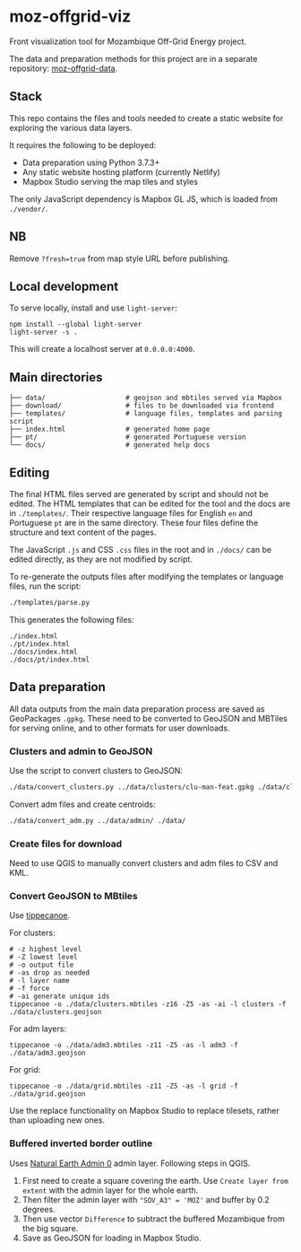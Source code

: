 # moz-offgrid-viz
Front visualization tool for Mozambique Off-Grid Energy project.

The data and preparation methods for this project are in a separate repository: [moz-offgrid-data](https://github.com/carderne/moz-offgrid-data).

## Stack
This repo contains the files and tools needed to create a static website for exploring the various data layers.

It requires the following to be deployed:
- Data preparation using Python 3.7.3+
- Any static website hosting platform (currently Netlify)
- Mapbox Studio serving the map tiles and styles

The only JavaScript dependency is Mapbox GL JS, which is loaded from `./vendor/`.

## NB
Remove `?fresh=true` from map style URL before publishing.

## Local development
To serve locally, install and use `light-server`:
```
npm install --global light-server
light-server -s .
```

This will create a localhost server at `0.0.0.0:4000`.

## Main directories
```
├── data/                    # geojson and mbtiles served via Mapbox
├── download/                # files to be downloaded via frontend
├── templates/               # language files, templates and parsing script
├── index.html               # generated home page
├── pt/                      # generated Portuguese version
└── docs/                    # generated help docs
```

## Editing
The final HTML files served are generated by script and should not be edited. The HTML templates that can be edited for the tool and the docs are in `./templates/`. Their respective language files for English `en` and Portuguese `pt` are in the same directory. These four files define the structure and text content of the pages.

The JavaScript `.js` and CSS `.css` files in the root and in `./docs/` can be edited directly, as they are not modified by script.

To re-generate the outputs files after modifying the templates or language files, run the script:
```bash
./templates/parse.py
```

This generates the following files:
```
./index.html
./pt/index.html
./docs/index.html
./docs/pt/index.html
```

## Data preparation
All data outputs from the main data preparation process are saved as GeoPackages `.gpkg`. These need to be converted to GeoJSON and MBTiles for serving online, and to other formats for user downloads.

### Clusters and admin to GeoJSON
Use the script to convert clusters to GeoJSON:
```bash
./data/convert_clusters.py ../data/clusters/clu-man-feat.gpkg ./data/clusters.geojson
```

Convert adm files and create centroids:
```bash
./data/convert_adm.py ../data/admin/ ./data/
```

### Create files for download
Need to use QGIS to manually convert clusters and adm files to CSV and KML.

### Convert GeoJSON to MBtiles
Use [tippecanoe](https://github.com/mapbox/tippecanoe).

For clusters:
```
# -z highest level
# -Z lowest level
# -o output file
# -as drop as needed
# -l layer name
# -f force
# -ai generate unique ids
tippecanoe -o ./data/clusters.mbtiles -z16 -Z5 -as -ai -l clusters -f ./data/clusters.geojson
```

For adm layers:
```
tippecanoe -o ./data/adm3.mbtiles -z11 -Z5 -as -l adm3 -f ./data/adm3.geojson
```

For grid:
```
tippecanoe -o ./data/grid.mbtiles -z11 -Z5 -as -l grid -f ./data/grid.geojson
```

Use the replace functionality on Mapbox Studio to replace tilesets, rather than uploading new ones.

### Buffered inverted border outline
Uses [Natural Earth Admin 0](https://www.naturalearthdata.com/downloads/10m-cultural-vectors/) admin layer. Following steps in QGIS.

1. First need to create a square covering the earth. Use `Create layer from extent` with the admin layer for the whole earth.
2. Then filter the admin layer with `"SOV_A3" = 'MOZ'` and buffer by 0.2 degrees.
3. Then use vector `Difference` to subtract the buffered Mozambique from the big square.
4. Save as GeoJSON for loading in Mapbox Studio.
